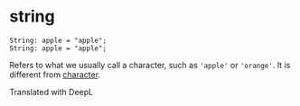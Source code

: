 # string

```
String: apple = "apple";
String: apple = "apple";
```

Refers to what we usually call a character, such as `'apple'` or `'orange'`. It is different from [character](/func/char).

Translated with DeepL